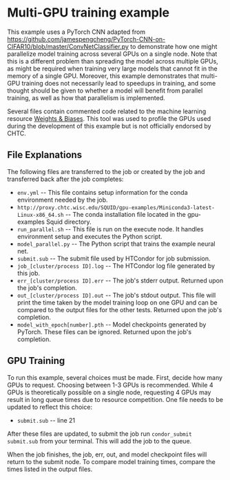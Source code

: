 # Multi-GPU training example

This example uses a PyTorch CNN adapted from https://github.com/jamespengcheng/PyTorch-CNN-on-CIFAR10/blob/master/ConvNetClassifier.py to demonstrate how one might parallelize model training across several GPUs on a single node.
Note that this is a different problem than spreading the model across multiple GPUs, as might be required when training very large models that cannot fit in the memory of a single GPU.
Moreover, this example demonstrates that multi-GPU training does not necessarily lead to speedups in training, and some thought should be given to whether a model will benefit from parallel training, as well as how that parallelism is implemented. 

Several files contain commented code related to the machine learning resource [Weights & Biases](https://wandb.ai/site).
This tool was used to profile the GPUs used during the development of this example but is not officially endorsed by CHTC.
 
## File Explanations

The following files are transferred to the job or created by the job and transferred back after the job completes:
- ```env.yml``` -- This file contains setup information for the conda environment needed by the job.
- ```http://proxy.chtc.wisc.edu/SQUID/gpu-examples/Miniconda3-latest-Linux-x86_64.sh``` -- The conda installation file located in the gpu-examples Squid directory.
- ```run_parallel.sh``` -- This file is run on the execute node. It handles environment setup and executes the Python script.
- ```model_parallel.py``` -- The Python script that trains the example neural net.
- ```submit.sub``` -- The submit file used by HTCondor for job submission.
- ```job_[cluster/process ID].log``` -- The HTCondor log file generated by this job.
- ```err_[cluster/process ID].err``` -- The job's stderr output. Returned upon the job's completion.
- ```out_[cluster/process ID].out``` -- The job's stdout output. This file will print the time taken by the model training loop on one GPU and can be compared to the output files for the other tests. Returned upon the job's completion.
- ```model_with_epoch[number].pth``` -- Model checkpoints generated by PyTorch. These files can be ignored. Returned upon the job's completion.

## GPU Training

To run this example, several choices must be made.
First, decide how many GPUs to request.
Choosing between 1-3 GPUs is recommended.
While 4 GPUs is theoretically possible on a single node, requesting 4 GPUs may result in long queue times due to resource competition.
One file needs to be updated to reflect this choice:

- ```submit.sub``` -- line 21 

After these files are updated, to submit the job run ```condor_submit submit.sub``` from your terminal.
This will add the job to the queue.

When the job finishes, the job, err, out, and model checkpoint files will return to the submit node.
To compare model training times, compare the times listed in the output files.

